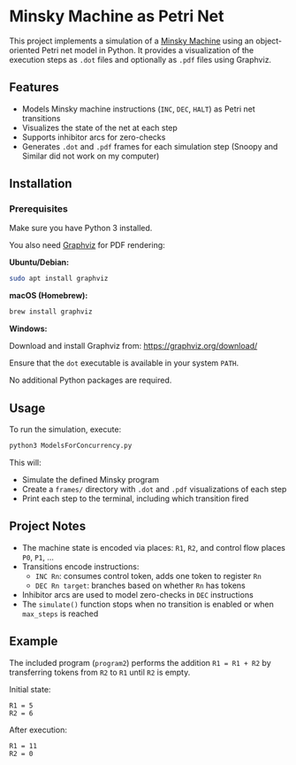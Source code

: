 # Minsky Machine as Petri Net

This project implements a simulation of a [Minsky Machine](https://en.wikipedia.org/wiki/Minsky_machine) using an object-oriented Petri net model in Python. It provides a visualization of the execution steps as `.dot` files and optionally as `.pdf` files using Graphviz.

## Features

- Models Minsky machine instructions (`INC`, `DEC`, `HALT`) as Petri net transitions
- Visualizes the state of the net at each step
- Supports inhibitor arcs for zero-checks
- Generates `.dot` and `.pdf` frames for each simulation step (Snoopy and Similar did not work on my computer)

## Installation

### Prerequisites

Make sure you have Python 3 installed.

You also need [Graphviz](https://graphviz.org/) for PDF rendering:

**Ubuntu/Debian:**
```bash
sudo apt install graphviz
```

**macOS (Homebrew):**
```bash
brew install graphviz
```

**Windows:**

Download and install Graphviz from: https://graphviz.org/download/

Ensure that the `dot` executable is available in your system `PATH`.


No additional Python packages are required.

## Usage

To run the simulation, execute:

```bash
python3 ModelsForConcurrency.py
```

This will:

- Simulate the defined Minsky program 
- Create a `frames/` directory with `.dot` and `.pdf` visualizations of each step
- Print each step to the terminal, including which transition fired

## Project Notes

- The machine state is encoded via places: `R1`, `R2`, and control flow places `P0`, `P1`, ...
- Transitions encode instructions:
  - `INC Rn`: consumes control token, adds one token to register `Rn`
  - `DEC Rn target`: branches based on whether `Rn` has tokens
- Inhibitor arcs are used to model zero-checks in `DEC` instructions
- The `simulate()` function stops when no transition is enabled or when `max_steps` is reached

## Example

The included program (`program2`) performs the addition `R1 = R1 + R2` by transferring tokens from `R2` to `R1` until `R2` is empty.

Initial state:
```
R1 = 5
R2 = 6
```

After execution:
```
R1 = 11
R2 = 0
```

